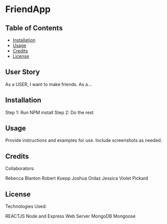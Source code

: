 # FriendApp

## Table of Contents

- [Installation](#installation)
- [Usage](#usage)
- [Credits](#credits)
- [License](#license)

## User Story

As a USER, I want to make friends.
As a...

## Installation

Step 1: Run NPM install
Step 2: Do the rest

## Usage

Provide instructions and examples for use. Include screenshots as needed.

## Credits

Collaborators:

Rebecca Blanton
Robert Koepp
Joshua Ordaz
Jessica
Violet Pickard

## License

Technologies Used:

REACTJS
Node and Express Web Server
MongoDB
Mongoose
